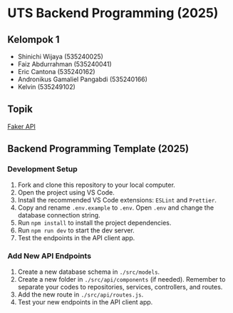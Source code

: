 # UTS Backend Programming (2025)

## Kelompok 1
- Shinichi Wijaya (535240025)
- Faiz Abdurrahman (535240041)
- Eric Cantona (535240162)
- Andronikus Gamaliel Pangabdi (535240166)
- Kelvin (535249102)

## Topik
[Faker API](https://fakerapi.it/)

## Backend Programming Template (2025)

### Development Setup

1. Fork and clone this repository to your local computer.
2. Open the project using VS Code.
3. Install the recommended VS Code extensions: `ESLint` and `Prettier`.
4. Copy and rename `.env.example` to `.env`. Open `.env` and change the database connection string.
5. Run `npm install` to install the project dependencies.
6. Run `npm run dev` to start the dev server.
7. Test the endpoints in the API client app.

### Add New API Endpoints

1. Create a new database schema in `./src/models`.
2. Create a new folder in `./src/api/components` (if needed). Remember to separate your codes to repositories, services, controllers, and routes.
3. Add the new route in `./src/api/routes.js`.
4. Test your new endpoints in the API client app.
